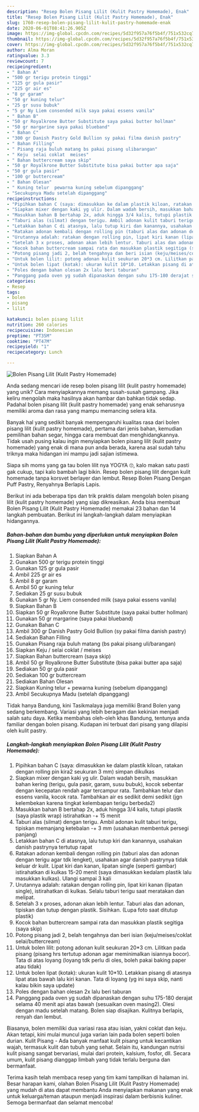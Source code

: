 ```yaml
---
description: "Resep Bolen Pisang Lilit (Kulit Pastry Homemade), Enak"
title: "Resep Bolen Pisang Lilit (Kulit Pastry Homemade), Enak"
slug: 1760-resep-bolen-pisang-lilit-kulit-pastry-homemade-enak
date: 2020-06-01T08:41:26.905Z
image: https://img-global.cpcdn.com/recipes/5d32f957a76f5b4f/751x532cq70/bolen-pisang-lilit-kulit-pastry-homemade-foto-resep-utama.jpg
thumbnail: https://img-global.cpcdn.com/recipes/5d32f957a76f5b4f/751x532cq70/bolen-pisang-lilit-kulit-pastry-homemade-foto-resep-utama.jpg
cover: https://img-global.cpcdn.com/recipes/5d32f957a76f5b4f/751x532cq70/bolen-pisang-lilit-kulit-pastry-homemade-foto-resep-utama.jpg
author: Alma Moran
ratingvalue: 3.3
reviewcount: 7
recipeingredient:
- " Bahan A"
- "500 gr terigu protein tinggi"
- "125 gr gula pasir"
- "225 gr air es"
- "8 gr garam"
- "50 gr kuning telur"
- "25 gr susu bubuk"
- "5 gr Ny Liem consended milk saya pakai essens vanila"
- " Bahan B"
- "50 gr Royalkrone Butter Substitute saya pakai butter hollman"
- "50 gr margarine saya pakai blueband"
- " Bahan C"
- "300 gr Danish Pastry Gold Bullion sy pakai filma danish pastry"
- " Bahan Filling"
- " Pisang raja buluh matang bs pakai pisang ulibarangan"
- " Keju  selai coklat  meises"
- " Bahan buttercream saya skip"
- "50 gr Royalkrone Butter Substitute bisa pakai butter apa saja"
- "50 gr gula pasir"
- "100 gr buttercream"
- " Bahan Olesan"
- " Kuning telur  pewarna kuning sebelum dipanggang"
- "Secukupnya Madu setelah dipanggang"
recipeinstructions:
- "Pipihkan bahan C (saya: dimasukkan ke dalam plastik kiloan, ratakan dengan rolling pin kira2 seukuran 3 mm) simpan dikulkas"
- "Siapkan mixer dengan kaki yg ulir. Dalam wadah bersih, masukkan bahan kering (terigu, gula pasir, garam, susu bubuk), kocok sebentar dengan kecepatan rendah agar tercampur rata. Tambahkan telur dan essens vanila, kocok rata. Tambahkan air es sedikit demi sedikit (jgn kelembekan karena tingkat kelembapan terigu berbeda2)"
- "Masukkan bahan B bertahap 2x, aduk hingga 3/4 kalis, tutupi plastik (saya plastik wrap) istirahatkan -+ 15 menit"
- "Taburi alas (silmat) dengan terigu. Ambil adonan kulit taburi terigu, tipiskan memanjang ketebalan -+ 3 mm (usahakan membentuk persegi panjang)"
- "Letakkan bahan C di atasnya, lalu tutup kiri dan kanannya, usahakan danish pastrynya tertutup rapat"
- "Ratakan adonan kembali dengan rolling pin (taburi alas dan adonan dengan terigu agar tdk lengket), usahakan agar danish pastrynya tidak keluar dr kulit. Lipat kiri dan kanan, lipatan single (seperti gambar) istirahatkan di kulkas 15-20 menit (saya dimasukkan kedalam plastik lalu masukkan kulkas). Ulangi sampai 3 kali"
- "Urutannya adalah: ratakan dengan rolling pin, lipat kiri kanan (lipatan single), istirahatkan di kulkas. Selalu taburi terigu saat meratakan dan melipat."
- "Setelah 3 x proses, adonan akan lebih lentur. Taburi alas dan adonan, tipiskan dan tutup dengan plastik. Sisihkan. (Lupa foto saat ditutup plastik)"
- "Kocok bahan buttercream sampai rata dan masukkan plastik segitiga (saya skip)"
- "Potong pisang jadi 2, belah tengahnya dan beri isian (keju/meises/coklat selai/buttercream)"
- "Untuk bolen lilit: potong adonan kulit seukuran 20*3 cm. Lilitkan pada pisang (pisang hrs tertutup adonan agar meminimalkan isiannya bocor). Tata di atas loyang (loyang tdk perlu di oles, boleh pakai baking paper atau tidak)"
- "Untuk bolen lipat (kotak): ukuran kulit 10*10. Letakkan pisang di atasnya lipat atas bawah lalu kiri kanan. Tata di loyang (yg ini saya skip, nanti kalau bikin saya update)"
- "Poles dengan bahan olesan 2x lalu beri taburan"
- "Panggang pada oven yg sudah dipanaskan dengan suhu 175-180 derajat selama 40 menit api atas bawah (sesuaikan oven masing2). Olesi dengan madu setelah matang. Bolen siap disajikan. Kulitnya berlapis, renyah dan lembut."
categories:
- Resep
tags:
- bolen
- pisang
- lilit

katakunci: bolen pisang lilit 
nutrition: 260 calories
recipecuisine: Indonesian
preptime: "PT35M"
cooktime: "PT47M"
recipeyield: "1"
recipecategory: Lunch

---
```



![Bolen Pisang Lilit (Kulit Pastry Homemade)](https://img-global.cpcdn.com/recipes/5d32f957a76f5b4f/751x532cq70/bolen-pisang-lilit-kulit-pastry-homemade-foto-resep-utama.jpg)

Anda sedang mencari ide resep bolen pisang lilit (kulit pastry homemade) yang unik? Cara menyiapkannya memang susah-susah gampang. Jika keliru mengolah maka hasilnya akan hambar dan bahkan tidak sedap. Padahal bolen pisang lilit (kulit pastry homemade) yang enak seharusnya memiliki aroma dan rasa yang mampu memancing selera kita.

Banyak hal yang sedikit banyak mempengaruhi kualitas rasa dari bolen pisang lilit (kulit pastry homemade), pertama dari jenis bahan, kemudian pemilihan bahan segar, hingga cara membuat dan menghidangkannya. Tidak usah pusing kalau ingin menyiapkan bolen pisang lilit (kulit pastry homemade) yang enak di mana pun anda berada, karena asal sudah tahu triknya maka hidangan ini mampu jadi sajian istimewa.

Siapa sih moms yang ga tau bolen lilit nya YOGYA 🙄, kalo makan satu pasti gak cukup, tapi kalo bambah lagi bikin. Resep bolen pisang lilit dengan kulit homemade tanpa korsvet berlayer dan lembut. Resep Bolen Pisang Dengan Puff Pastry, Renyahnya Berlapis Lapis.


Berikut ini ada beberapa tips dan trik praktis dalam mengolah bolen pisang lilit (kulit pastry homemade) yang siap dikreasikan. Anda bisa membuat Bolen Pisang Lilit (Kulit Pastry Homemade) memakai 23 bahan dan 14 langkah pembuatan. Berikut ini langkah-langkah dalam menyiapkan hidangannya.

<!--inarticleads1-->

##### Bahan-bahan dan bumbu yang diperlukan untuk menyiapkan Bolen Pisang Lilit (Kulit Pastry Homemade):

1. Siapkan  Bahan A
1. Gunakan 500 gr terigu protein tinggi
1. Gunakan 125 gr gula pasir
1. Ambil 225 gr air es
1. Ambil 8 gr garam
1. Ambil 50 gr kuning telur
1. Sediakan 25 gr susu bubuk
1. Gunakan 5 gr Ny. Liem consended milk (saya pakai essens vanila)
1. Siapkan  Bahan B
1. Siapkan 50 gr Royalkrone Butter Substitute (saya pakai butter hollman)
1. Gunakan 50 gr margarine (saya pakai blueband)
1. Gunakan  Bahan C
1. Ambil 300 gr Danish Pastry Gold Bullion (sy pakai filma danish pastry)
1. Sediakan  Bahan Filling
1. Gunakan  Pisang raja buluh matang (bs pakai pisang uli/barangan)
1. Siapkan  Keju / selai coklat / meises
1. Siapkan  Bahan buttercream (saya skip)
1. Ambil 50 gr Royalkrone Butter Substitute (bisa pakai butter apa saja)
1. Sediakan 50 gr gula pasir
1. Sediakan 100 gr buttercream
1. Sediakan  Bahan Olesan
1. Siapkan  Kuning telur + pewarna kuning (sebelum dipanggang)
1. Ambil Secukupnya Madu (setelah dipanggang)


Tidak hanya Bandung, kini Tasikmalaya juga memiliki Brand Bolen yang sedang berkembang. Variasi yang lebih beragam dan kekinian menjadi salah satu daya. Ketika membahas oleh-oleh khas Bandung, tentunya anda familiar dengan bolen pisang. Kudapan ini terbuat dari pisang yang dilapisi oleh kulit pastry. 

<!--inarticleads2-->

##### Langkah-langkah menyiapkan Bolen Pisang Lilit (Kulit Pastry Homemade):

1. Pipihkan bahan C (saya: dimasukkan ke dalam plastik kiloan, ratakan dengan rolling pin kira2 seukuran 3 mm) simpan dikulkas
1. Siapkan mixer dengan kaki yg ulir. Dalam wadah bersih, masukkan bahan kering (terigu, gula pasir, garam, susu bubuk), kocok sebentar dengan kecepatan rendah agar tercampur rata. Tambahkan telur dan essens vanila, kocok rata. Tambahkan air es sedikit demi sedikit (jgn kelembekan karena tingkat kelembapan terigu berbeda2)
1. Masukkan bahan B bertahap 2x, aduk hingga 3/4 kalis, tutupi plastik (saya plastik wrap) istirahatkan -+ 15 menit
1. Taburi alas (silmat) dengan terigu. Ambil adonan kulit taburi terigu, tipiskan memanjang ketebalan -+ 3 mm (usahakan membentuk persegi panjang)
1. Letakkan bahan C di atasnya, lalu tutup kiri dan kanannya, usahakan danish pastrynya tertutup rapat
1. Ratakan adonan kembali dengan rolling pin (taburi alas dan adonan dengan terigu agar tdk lengket), usahakan agar danish pastrynya tidak keluar dr kulit. Lipat kiri dan kanan, lipatan single (seperti gambar) istirahatkan di kulkas 15-20 menit (saya dimasukkan kedalam plastik lalu masukkan kulkas). Ulangi sampai 3 kali
1. Urutannya adalah: ratakan dengan rolling pin, lipat kiri kanan (lipatan single), istirahatkan di kulkas. Selalu taburi terigu saat meratakan dan melipat.
1. Setelah 3 x proses, adonan akan lebih lentur. Taburi alas dan adonan, tipiskan dan tutup dengan plastik. Sisihkan. (Lupa foto saat ditutup plastik)
1. Kocok bahan buttercream sampai rata dan masukkan plastik segitiga (saya skip)
1. Potong pisang jadi 2, belah tengahnya dan beri isian (keju/meises/coklat selai/buttercream)
1. Untuk bolen lilit: potong adonan kulit seukuran 20*3 cm. Lilitkan pada pisang (pisang hrs tertutup adonan agar meminimalkan isiannya bocor). Tata di atas loyang (loyang tdk perlu di oles, boleh pakai baking paper atau tidak)
1. Untuk bolen lipat (kotak): ukuran kulit 10*10. Letakkan pisang di atasnya lipat atas bawah lalu kiri kanan. Tata di loyang (yg ini saya skip, nanti kalau bikin saya update)
1. Poles dengan bahan olesan 2x lalu beri taburan
1. Panggang pada oven yg sudah dipanaskan dengan suhu 175-180 derajat selama 40 menit api atas bawah (sesuaikan oven masing2). Olesi dengan madu setelah matang. Bolen siap disajikan. Kulitnya berlapis, renyah dan lembut.


Biasanya, bolen memiliki dua variasi rasa atau isian, yakni coklat dan keju. Akan tetapi, kini mulai muncul juga varian lain pada bolen seperti bolen durian. Kulit Pisang - Ada banyak manfaat kulit pisang untuk kecantikan wajah, termasuk kulit dan tubuh yang sehat. Selain itu, kandungan nutrisi kulit pisang sangat bervariasi, mulai dari protein, kalsium, fosfor, dll. Secara umum, kulit pisang dianggap limbah yang tidak terlalu berguna dan bermanfaat. 

Terima kasih telah membaca resep yang tim kami tampilkan di halaman ini. Besar harapan kami, olahan Bolen Pisang Lilit (Kulit Pastry Homemade) yang mudah di atas dapat membantu Anda menyiapkan makanan yang enak untuk keluarga/teman ataupun menjadi inspirasi dalam berbisnis kuliner. Semoga bermanfaat dan selamat mencoba!
